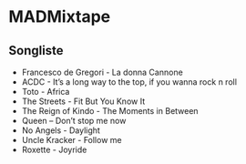 # MADMixtape
## Songliste
- Francesco de Gregori - La donna Cannone
- ACDC - It’s a long way to the top, if you wanna rock n roll
- Toto - Africa
- The Streets - Fit But You Know It
- The Reign of Kindo - The Moments in Between
- Queen – Don’t stop me now
- No Angels - Daylight
- Uncle Kracker - Follow me
- Roxette - Joyride
